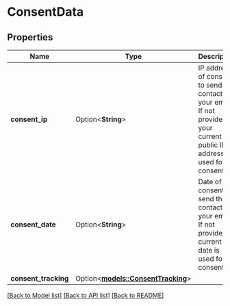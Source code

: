 # ConsentData

## Properties

Name | Type | Description | Notes
------------ | ------------- | ------------- | -------------
**consent_ip** | Option<**String**> | IP address of consent to send this contact(s) your email. If not provided your current public IP address is used for consent. | [optional]
**consent_date** | Option<**String**> | Date of consent to send this contact(s) your email. If not provided current date is used for consent. | [optional]
**consent_tracking** | Option<[**models::ConsentTracking**](ConsentTracking.md)> |  | [optional]

[[Back to Model list]](../README.md#documentation-for-models) [[Back to API list]](../README.md#documentation-for-api-endpoints) [[Back to README]](../README.md)


